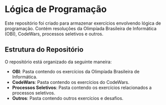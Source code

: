 # Lógica de Programação

Este repositório foi criado para armazenar exercícios envolvendo lógica de programação. Contém resoluções da Olimpíada Brasileira de Informática (OBI), CodeWars, processos seletivos e outros.

## Estrutura do Repositório

O repositório está organizado da seguinte maneira:

- **OBI**: Pasta contendo os exercícios da Olimpíada Brasileira de Informática.
- **CodeWars**: Pasta contendo os exercícios do CodeWars.
- **Processos Seletivos**: Pasta contendo os exercícios relacionados a processos seletivos.
- **Outros**: Pasta contendo outros exercícios e desafios.
